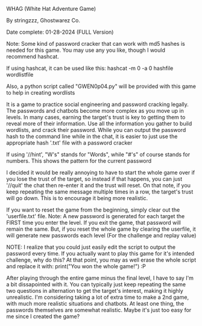 WHAG (White Hat Adventure Game)

By stringzzz, Ghostwarez Co.

Date complete: 01-28-2024 (FULL Version)

Note: Some kind of password cracker that can work with md5 hashes is needed for this game.
 You may use any you like, though I would recommend hashcat.
 
 If using hashcat, it can be used like this: hashcat -m 0 -a 0 hashfile wordlistfile
 
 Also, a python script called "GWEN0p04.py" will be provided with this game to help in creating wordlists

It is a game to practice social engineering and password cracking legally.
The passwords and chatbots become more complex as you move up in levels.
In many cases, earning the target's trust is key to getting them to reveal more of their information.
Use all the information you gather to build wordlists, and crack their password.
While you can output the password hash to the command line while in the chat, it is easier
 to just use the appropriate hash '.txt' file with a password cracker

If using '//hint', "W's" stands for "Words", while "#'s" of course stands for numbers.
This shows the pattern for the current password

I decided it would be really annoying to have to start the whole game over if you lose the trust of the
 target, so instead if that happens, you can just '//quit' the chat then re-enter it and the trust
 will reset. On that note, if you keep repeating the same message multiple times in a row, the
 target's trust will go down. This is to encourage it being more realistic.

If you want to reset the game from the beginning, simply clear out the 'userfile.txt' file.
Note: A new password is generated for each target the FIRST time you enter the level.
If you exit the game, that password will remain the same. But, if you reset the whole game by 
 clearing the userfile, it will generate new passwords each level (For the challenge and replay value)

NOTE: I realize that you could just easily edit the script to output the password every time.
 If you actually want to play this game for it's intended challenge, why do this?
 At that point, you may as well erase the whole script and replace it with:
 print("You won the whole game!") :P 

 After playing through the entire game minus the final level, I have to say I'm a bit dissapointed with it. 
 You can typically just keep repeating the same two questions in alternation to get the target's interest, making it highly unrealistic.
 I'm considering taking a lot of extra time to make a 2nd game, with much more realistic situations and chatbots.
 At least one thing, the passwords themselves are somewhat realistic. Maybe it's just too easy for me since I created the game?
